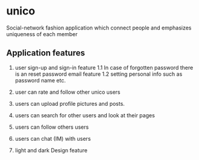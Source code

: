 # unico

Social-network fashion application which connect people and emphasizes uniqueness of each member

## Application features

1. user sign-up and sign-in feature
1.1 In case of forgotten password there is an reset password email feature
1.2  setting personal info such as password name etc.

2. user can rate and follow other unico users

3. users can upload profile pictures and posts.

4. users can search for other users and look at their pages

5. users can follow others users

6. users can chat (IM) with users

7. light and dark Design feature



